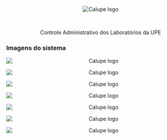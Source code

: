 <div style="display:block;">
    <p align="center">
        <img src="https://user-images.githubusercontent.com/32225687/71791609-64645e80-3014-11ea-80ab-8892007959ff.png" alt="Calupe logo">
    </p><br>
    <p align="center">
        Controle Administrativo dos Laboratórios da UPE
    </p>
</div>

### Imagens do sistema

<p align="center">
    <img src="https://user-images.githubusercontent.com/32225687/71791737-cde46d00-3014-11ea-83a6-578e915d88d5.png" alt="Calupe logo" style="display:block;">
</p>

<p align="center">
    <img src="https://user-images.githubusercontent.com/32225687/71791738-cde46d00-3014-11ea-9f1a-53e6b8e83f6a.png" alt="Calupe logo" style="display:block;">
</p>

<p align="center">
    <img src="https://user-images.githubusercontent.com/32225687/71791739-cde46d00-3014-11ea-9f2a-7a986d3cafe2.png" alt="Calupe logo" style="display:block;">
</p>

<p align="center">
    <img src="https://user-images.githubusercontent.com/32225687/71791740-cde46d00-3014-11ea-8bbf-8615b093a38a.png" alt="Calupe logo" style="display:block;">
</p>

<p align="center">
    <img src="https://user-images.githubusercontent.com/32225687/71791733-cd4bd680-3014-11ea-8cd5-1e3b52007aad.png" alt="Calupe logo" style="display:block;">
</p>

<p align="center">
    <img src="https://user-images.githubusercontent.com/32225687/71791734-cd4bd680-3014-11ea-9da3-f4e733b4170c.png" alt="Calupe logo" style="display:block;">
</p>

<p align="center">
    <img src="https://user-images.githubusercontent.com/32225687/71791735-cd4bd680-3014-11ea-81fc-ae8dfba77fd8.png" alt="Calupe logo" style="display:block;">
</p>
